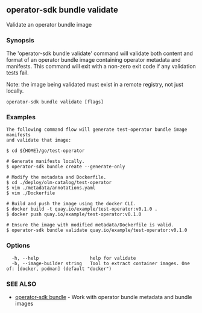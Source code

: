 ## operator-sdk bundle validate

Validate an operator bundle image

### Synopsis

The 'operator-sdk bundle validate' command will validate both content and
format of an operator bundle image containing operator metadata and manifests.
This command will exit with a non-zero exit code if any validation tests fail.

Note: the image being validated must exist in a remote registry, not just locally.

```
operator-sdk bundle validate [flags]
```

### Examples

```
The following command flow will generate test-operator bundle image manifests
and validate that image:

$ cd ${HOME}/go/test-operator

# Generate manifests locally.
$ operator-sdk bundle create --generate-only

# Modify the metadata and Dockerfile.
$ cd ./deploy/olm-catalog/test-operator
$ vim ./metadata/annotations.yaml
$ vim ./Dockerfile

# Build and push the image using the docker CLI.
$ docker build -t quay.io/example/test-operator:v0.1.0 .
$ docker push quay.io/example/test-operator:v0.1.0

# Ensure the image with modified metadata/Dockerfile is valid.
$ operator-sdk bundle validate quay.io/example/test-operator:v0.1.0
```

### Options

```
  -h, --help                   help for validate
  -b, --image-builder string   Tool to extract container images. One of: [docker, podman] (default "docker")
```

### SEE ALSO

* [operator-sdk bundle](operator-sdk_bundle.md)	 - Work with operator bundle metadata and bundle images

